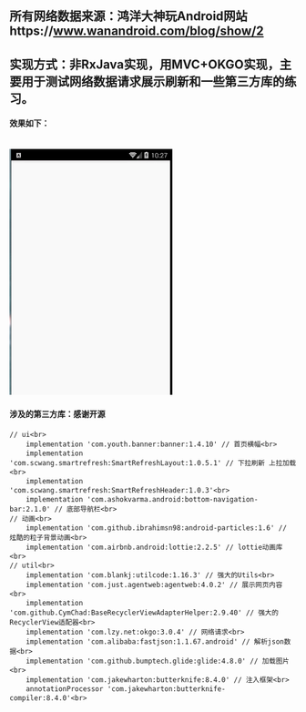 所有网络数据来源：鸿洋大神玩Android网站https://www.wanandroid.com/blog/show/2
-------
实现方式：非RxJava实现，用MVC+OKGO实现，主要用于测试网络数据请求展示刷新和一些第三方库的练习。
-------
#### 效果如下：<br><br>
![img](https://github.com/shenbuqingyun/coolwanandroid/blob/master/GIF.gif)<br>  
#### 涉及的第三方库：感谢开源<br>
    // ui<br>
        implementation 'com.youth.banner:banner:1.4.10' // 首页横幅<br>
        implementation 'com.scwang.smartrefresh:SmartRefreshLayout:1.0.5.1' // 下拉刷新 上拉加载<br>
        implementation 'com.scwang.smartrefresh:SmartRefreshHeader:1.0.3'<br>
        implementation 'com.ashokvarma.android:bottom-navigation-bar:2.1.0' // 底部导航栏<br>
    // 动画<br>
        implementation 'com.github.ibrahimsn98:android-particles:1.6' // 炫酷的粒子背景动画<br>
        implementation 'com.airbnb.android:lottie:2.2.5' // lottie动画库<br>
    // util<br>
        implementation 'com.blankj:utilcode:1.16.3' // 强大的Utils<br>
        implementation 'com.just.agentweb:agentweb:4.0.2' // 展示网页内容<br>
        implementation 'com.github.CymChad:BaseRecyclerViewAdapterHelper:2.9.40' // 强大的RecyclerView适配器<br>
        implementation 'com.lzy.net:okgo:3.0.4' // 网络请求<br>
        implementation 'com.alibaba:fastjson:1.1.67.android' // 解析json数据<br>
        implementation 'com.github.bumptech.glide:glide:4.8.0' // 加载图片<br>
        implementation 'com.jakewharton:butterknife:8.4.0' // 注入框架<br>
        annotationProcessor 'com.jakewharton:butterknife-compiler:8.4.0'<br>

